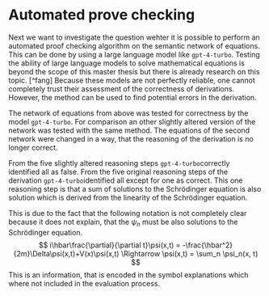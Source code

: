 # Automated prove checking

Next we want to investigate the question wehter it is possible to perform an automated proof checking algorithm on the semantic network of equations. This can be done by using a large language model like ```gpt-4-turbo```. Testing the ability of large language models to solve mathematical equations is beyond the scope of this master thesis but there is already research on this topic. [^fang] Because these models are not perfectly reliable, one cannot completely trust their assessment of the correctness of derivations. However, the method can be used to find potential errors in the derivation.

The network of equations from above was tested for correctness by the model `gpt-4-turbo`. For comparison an other slightly altered version of the network was tested with the same method. The equations of the second network were changed in a way, that the reasoning of the derivation is no longer correct.

From the five slightly altered reasoning steps `gpt-4-turbo`correctly identified all as false.
From the five original reasoning steps of the derivation `gpt-4-turbo`identified all except for one as correct. This one reasoning step is that a sum of solutions to the Schrödinger equation is also solution which is derived from the linearity of the Schrödinger equation.

This is due to the fact that the following notation is not completely clear because it does not explain, that the $\psi_n$ must be also solutions to the Schrödinger equation.
$$
i\hbar\frac{\partial}{\partial t}\psi(x,t) = -\frac{\hbar^2}{2m}\Delta\psi(x,t)+V(x)\psi(x,t) \Rightarrow \psi(x,t) = \sum_n \psi_n(x, t)
$$
This is an information, that is encoded in the symbol explanations which where not included in the evaluation process.